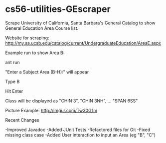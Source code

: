 cs56-utilities-GEscraper
========================

Scrape University of California, Santa Barbara's General Catalog to show General Education Area Course list. 

Website for scraping: http://my.sa.ucsb.edu/catalog/current/UndergraduateEducation/AreaE.aspx 

Example run to show Area B:

ant run

"Enter a Subject Area (B-H):" will appear

Type B

Hit Enter

Class will be displayed as "CHIN 3", "CHIN 3NH", ... "SPAN 6SS"


Picture Example: http://imgur.com/Tw30G1m

Recent Changes

-Improved Javadoc
-Added JUnit Tests
-Refactored files for Git
-Fixed missing class case
-Added User interaction to input an Area (eg "B", "C")
